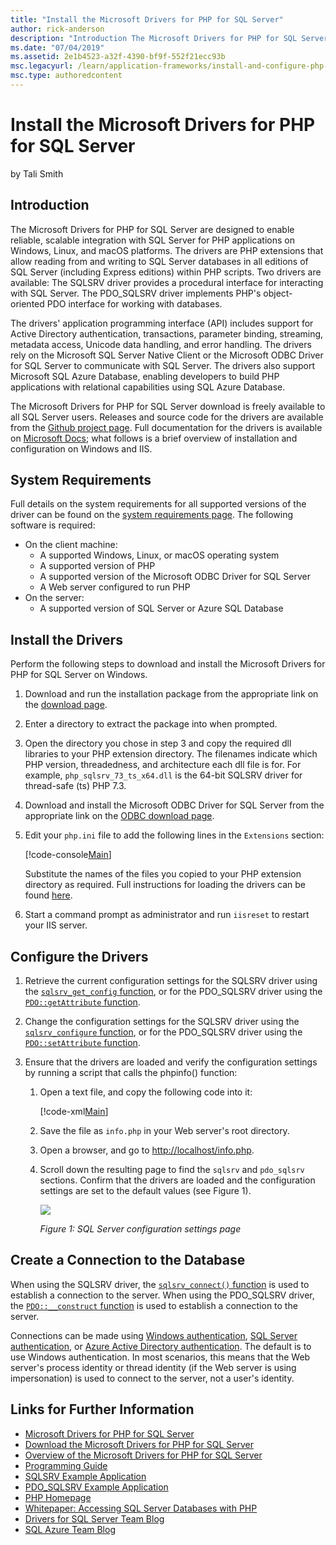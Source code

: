 ```yaml
---
title: "Install the Microsoft Drivers for PHP for SQL Server"
author: rick-anderson
description: "Introduction The Microsoft Drivers for PHP for SQL Server are designed to enable reliable, scalable integration with SQL Server for PHP applications on..."
ms.date: "07/04/2019"
ms.assetid: 2e1b4523-a32f-4390-bf9f-552f21ecc93b
msc.legacyurl: /learn/application-frameworks/install-and-configure-php-on-iis/install-the-sql-server-driver-for-php
msc.type: authoredcontent
---
```

Install the Microsoft Drivers for PHP for SQL Server
====================
by Tali Smith

## Introduction

The Microsoft Drivers for PHP for SQL Server are designed to enable reliable, scalable integration with SQL Server for PHP applications on Windows, Linux, and macOS platforms. The drivers are PHP extensions that allow reading from and writing to SQL Server databases in all editions of SQL Server (including Express editions) within PHP scripts. Two drivers are available: The SQLSRV driver provides a procedural interface for interacting with SQL Server. The PDO_SQLSRV driver implements PHP's object-oriented PDO interface for working with databases. 

The drivers' application programming interface (API) includes support for Active Directory authentication, transactions, parameter binding, streaming, metadata access, Unicode data handling, and error handling. The drivers rely on the Microsoft SQL Server Native Client or the Microsoft ODBC Driver for SQL Server to communicate with SQL Server. The drivers also support Microsoft SQL Azure Database, enabling developers to build PHP applications with relational capabilities using SQL Azure Database. 

The Microsoft Drivers for PHP for SQL Server download is freely available to all SQL Server users. Releases and source code for the drivers are available from the [Github project page](https://github.com/microsoft/msphpsql). Full documentation for the drivers is available on [Microsoft Docs](https://docs.microsoft.com/sql/connect/php/microsoft-php-driver-for-sql-server?view=sql-server-2017); what follows is a brief overview of installation and configuration on Windows and IIS.

## System Requirements

Full details on the system requirements for all supported versions of the driver can be found on the [system requirements page](https://docs.microsoft.com/sql/connect/php/system-requirements-for-the-php-sql-driver?view=sql-server-2017). The following software is required:

- On the client machine:
  - A supported Windows, Linux, or macOS operating system
  - A supported version of PHP
  - A supported version of the Microsoft ODBC Driver for SQL Server
  - A Web server configured to run PHP
- On the server:
  - A supported version of SQL Server or Azure SQL Database

## Install the Drivers

Perform the following steps to download and install the Microsoft Drivers for PHP for SQL Server on Windows.

1. Download and run the installation package from the appropriate link on the [download page](https://docs.microsoft.com/sql/connect/php/download-drivers-php-sql-server?view=sql-server-2017).
2. Enter a directory to extract the package into when prompted. 
3. Open the directory you chose in step 3 and copy the required dll libraries to your PHP extension directory. The filenames indicate which PHP version, threadedness, and architecture each dll file is for. For example, `php_sqlsrv_73_ts_x64.dll` is the 64-bit SQLSRV driver for thread-safe (ts) PHP 7.3.
4. Download and install the Microsoft ODBC Driver for SQL Server from the appropriate link on the [ODBC download page](https://docs.microsoft.com/sql/connect/odbc/download-odbc-driver-for-sql-server?view=sql-server-2017).
5. Edit your `php.ini` file to add the following lines in the `Extensions` section:  

    [!code-console[Main](install-the-sql-server-driver-for-php/samples/sample1.cmd)]

    Substitute the names of the files you copied to your PHP extension directory as required. Full instructions for loading the drivers can be found [here](https://docs.microsoft.com/sql/connect/php/loading-the-php-sql-driver?view=sql-server-2017).
6. Start a command prompt as administrator and run `iisreset` to restart your IIS server.

## Configure the Drivers

1. Retrieve the current configuration settings for the SQLSRV driver using the [`sqlsrv_get_config` function](https://docs.microsoft.com/sql/connect/php/sqlsrv-get-config?view=sql-server-2017), or for the PDO_SQLSRV driver using the [`PDO::getAttribute` function](https://docs.microsoft.com/sql/connect/php/pdo-getattribute?view=sql-server-2017).
2. Change the configuration settings for the SQLSRV driver using the [`sqlsrv_configure` function](https://docs.microsoft.com/sql/connect/php/sqlsrv-configure?view=sql-server-2017), or for the PDO_SQLSRV driver using the [`PDO::setAttribute` function](https://docs.microsoft.com/sql/connect/php/pdo-setattribute?view=sql-server-2017).
3. Ensure that the drivers are loaded and verify the configuration settings by running a script that calls the phpinfo() function:  

    1. Open a text file, and copy the following code into it:  

        [!code-xml[Main](install-the-sql-server-driver-for-php/samples/sample2.xml)]
    2. Save the file as `info.php` in your Web server's root directory.
    3. Open a browser, and go to [http://localhost/info.php](http://localhost/info.php).
    4. Scroll down the resulting page to find the `sqlsrv` and `pdo_sqlsrv` sections. Confirm that the drivers are loaded and the configuration settings are set to the default values (see Figure 1).  

        [![](install-the-sql-server-driver-for-php/_static/image2.jpg)](install-the-sql-server-driver-for-php/_static/image1.jpg)

        *Figure 1: SQL Server configuration settings page*

## Create a Connection to the Database

When using the SQLSRV driver, the [`sqlsrv_connect()` function](https://docs.microsoft.com/sql/connect/php/sqlsrv-connect?view=sql-server-2017) is used to establish a connection to the server. When using the PDO_SQLSRV driver, the [`PDO::__construct` function](https://docs.microsoft.com/sql/connect/php/pdo-construct?view=sql-server-2017) is used to establish a connection to the server.

Connections can be made using [Windows authentication](https://docs.microsoft.com/sql/connect/php/how-to-connect-using-windows-authentication?view=sql-server-2017), [SQL Server authentication](https://docs.microsoft.com/sql/connect/php/how-to-connect-using-sql-server-authentication?view=sql-server-2017), or [Azure Active Directory authentication](https://docs.microsoft.com/sql/connect/php/azure-active-directory?view=sql-server-2017). The default is to use Windows authentication. In most scenarios, this means that the Web server's process identity or thread identity (if the Web server is using impersonation) is used to connect to the server, not a user's identity.

## Links for Further Information

- [Microsoft Drivers for PHP for SQL Server](https://github.com/microsoft/msphpsql)
- [Download the Microsoft Drivers for PHP for SQL Server](https://docs.microsoft.com/sql/connect/php/download-drivers-php-sql-server?view=sql-server-2017)
- [Overview of the Microsoft Drivers for PHP for SQL Server](https://docs.microsoft.com/sql/connect/php/overview-of-the-php-sql-driver?view=sql-server-2017)
- [Programming Guide](https://docs.microsoft.com/sql/connect/php/programming-guide-for-php-sql-driver?view=sql-server-2017)
- [SQLSRV Example Application](https://docs.microsoft.com/sql/connect/php/example-application-sqlsrv-driver?view=sql-server-2017)
- [PDO_SQLSRV Example Application](https://docs.microsoft.com/sql/connect/php/example-application-pdo-sqlsrv-driver?view=sql-server-2017)
- [PHP Homepage](http://php.net/)
- [Whitepaper: Accessing SQL Server Databases with PHP](https://social.technet.microsoft.com/wiki/contents/articles/1258.accessing-sql-server-databases-from-php.aspx)
- [Drivers for SQL Server Team Blog](https://techcommunity.microsoft.com/t5/SQL-Server/bg-p/SQLServer/label-name/SQLServerDrivers)
- [SQL Azure Team Blog](https://techcommunity.microsoft.com/t5/Azure-SQL-Database/bg-p/Azure-SQL-Database)
